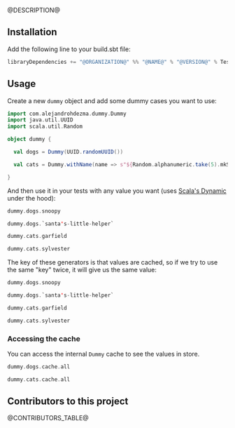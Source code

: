 @DESCRIPTION@

## Installation

Add the following line to your build.sbt file:

```sbt
libraryDependencies += "@ORGANIZATION@" %% "@NAME@" % "@VERSION@" % Test
```

## Usage

Create a new `dummy` object and add some dummy cases you want to use:

```scala mdoc:silent
import com.alejandrohdezma.dummy.Dummy
import java.util.UUID
import scala.util.Random

object dummy {

  val dogs = Dummy(UUID.randomUUID())

  val cats = Dummy.withName(name => s"${Random.alphanumeric.take(5).mkString}-$name")

}
```

And then use it in your tests with any value you want (uses
[Scala's Dynamic](https://www.scala-lang.org/api/2.13.3/scala/Dynamic.html)
under the hood):

```scala mdoc
dummy.dogs.snoopy

dummy.dogs.`santa's-little-helper`

dummy.cats.garfield

dummy.cats.sylvester
```

The key of these generators is that values are cached, so if we try to use the
same "key" twice, it will give us the same value:

```scala mdoc
dummy.dogs.snoopy

dummy.dogs.`santa's-little-helper`

dummy.cats.garfield

dummy.cats.sylvester
```

### Accessing the cache

You can access the internal `Dummy` cache to see the values in
store.

```scala mdoc
dummy.dogs.cache.all

dummy.cats.cache.all
```

## Contributors to this project 

@CONTRIBUTORS_TABLE@
